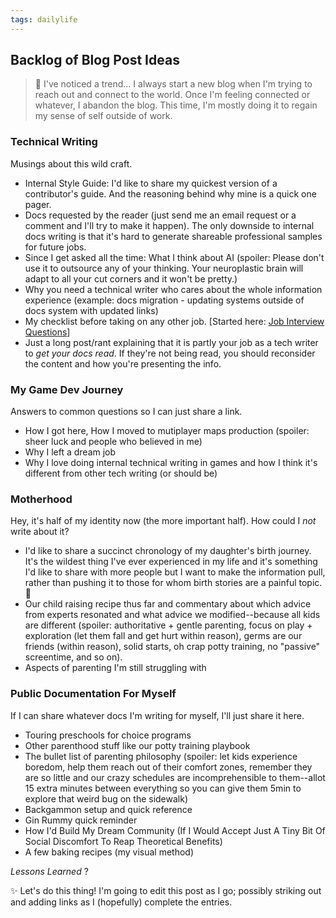 ```yaml
---
tags: dailylife
---
```


## Backlog of Blog Post Ideas

> 🤔 I've noticed a trend... I always start a new blog when I'm trying to reach out and connect to the world. 
> Once I'm feeling connected or whatever, I abandon the blog. 
> This time, I'm mostly doing it to regain my sense of self outside of work.

### Technical Writing
Musings about this wild craft.
* Internal Style Guide: I'd like to share my quickest version of a contributor's guide. And the reasoning behind why mine is a quick one pager.
* Docs requested by the reader (just send me an email request or a comment and I'll try to make it happen). The only downside to internal docs writing is that it's hard to generate shareable professional samples for future jobs. 
* Since I get asked all the time: What I think about AI (spoiler: Please don't use it to outsource any of your thinking. Your neuroplastic brain will adapt to all your cut corners and it won't be pretty.) 
* Why you need a technical writer who cares about the whole information experience (example: docs migration - updating systems outside of docs system with updated links) 
* My checklist before taking on any other job. [Started here: [Job Interview Questions](../../06/06/job-interview-questions.html)]
* Just a long post/rant explaining that it is partly your job as a tech writer to *get your docs read*. If they're not being read, you should reconsider the content and how you're presenting the info. 

### My Game Dev Journey 
Answers to common questions so I can just share a link.
* How I got here, How I moved to mutiplayer maps production (spoiler: sheer luck and people who believed in me)
* Why I left a dream job
* Why I love doing internal technical writing in games and how I think it's different from other tech writing (or should be)

### Motherhood
Hey, it's half of my identity now (the more important half). How could I _not_ write about it?
* I'd like to share a succinct chronology of my daughter's birth journey. It's the wildest thing I've ever experienced in my life and it's something I'd like to share with more people but I want to make the information pull, rather than pushing it to those for whom birth stories are a painful topic. 🧡
* Our child raising recipe thus far and commentary about which advice from experts resonated and what advice we modified--because all kids are different (spoiler: authoritative + gentle parenting, focus on play + exploration (let them fall and get hurt within reason), germs are our friends (within reason), solid starts, oh crap potty training, no "passive" screentime, and so on). 
* Aspects of parenting I'm still struggling with 


### Public Documentation For Myself
If I can share whatever docs I'm writing for myself, I'll just share it here.
* Touring preschools for choice programs
* Other parenthood stuff like our potty training playbook 
* The bullet list of parenting philosophy (spoiler: let kids experience boredom, help them reach out of their comfort zones, remember they are so little and our crazy schedules are incomprehensible to them--allot 15 extra minutes between everything so you can give them 5min to explore that weird bug on the sidewalk)
* Backgammon setup and quick reference
* Gin Rummy quick reminder
* How I'd Build My Dream Community (If I Would Accept Just A Tiny Bit Of Social Discomfort To Reap Theoretical Benefits)
* A few baking recipes (my visual method)

*Lessons Learned*
?

✨ Let's do this thing! I'm going to edit this post as I go; possibly striking out and adding links as I (hopefully) complete the entries. 